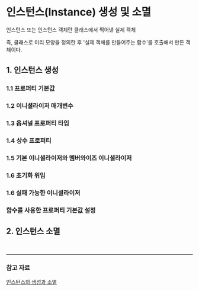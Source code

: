 # 인스턴스(Instance) 생성 및 소멸

인스턴스 또는 인스턴스 객체란 클래스에서 찍어낸 실제 객체

즉, 클래스로 미리 모양을 정의한 후 '실제 객체를 만들어주는 함수'를 호출해서 만든 객체이다.

## 1. 인스턴스 생성

### 1.1 프로퍼티 기본값
### 1.2 이니셜라이저 매개변수
### 1.3 옵셔널 프로퍼티 타입
### 1.4 상수 프로퍼티
### 1.5 기본 이니셜라이저와 멤버와이즈 이니셜라이저
### 1.6 초기화 위임
### 1.6 실패 가능한 이니셜라이저
### 함수를 사용한 프로퍼티 기본값 설정


## 2. 인스턴스 소멸

<br>

--- 
### 참고 자료

[인스턴스의 생성과 소멸](https://blog.yagom.net/558/)